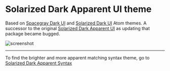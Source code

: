 # Solarized Dark Apparent UI theme

Based on [Spacegray Dark UI](https://github.com/cannikin/spacegray-dark-ui) and [Solarized Dark UI](https://github.com/Rnhmjoj/solarized-dark-ui) Atom themes.
A successor to the original [Solarized Dark Apparent UI](https://github.com/joshnroy/solarized-dark-apparent-ui) as updating that package became bugged.

![screenshot](https://raw.github.com/joshnroy/solarized-dark-apparent-ui/master/screenshot.png)

___

To find the brighter and more apparent matching syntax theme, go to [Solarized Dark Apparent Syntax](https://github.com/joshnroy/solarized-dark-apparent-syntax)
